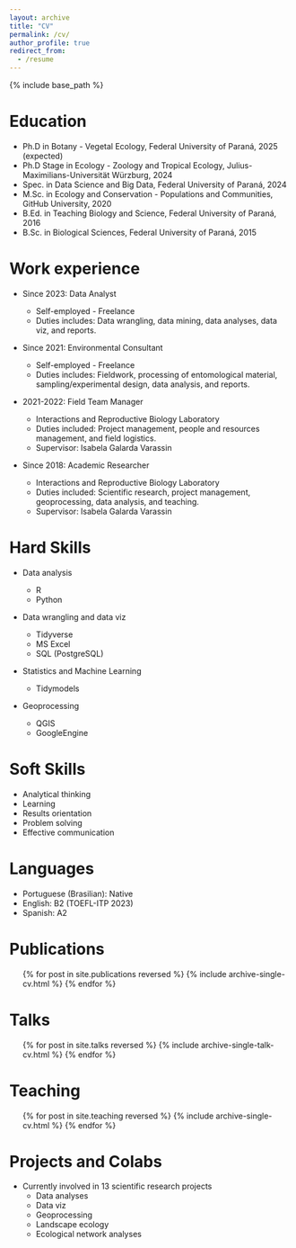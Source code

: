 ```yaml
---
layout: archive
title: "CV"
permalink: /cv/
author_profile: true
redirect_from:
  - /resume
---
```


{% include base_path %}

Education
======
* Ph.D in Botany - Vegetal Ecology, Federal University of Paraná, 2025 (expected)
* Ph.D Stage in Ecology - Zoology and Tropical Ecology, Julius-Maximilians-Universität Würzburg, 2024
* Spec. in Data Science and Big Data, Federal University of Paraná, 2024
* M.Sc. in Ecology and Conservation - Populations and Communities, GitHub University, 2020
* B.Ed. in Teaching Biology and Science, Federal University of Paraná, 2016
* B.Sc. in Biological Sciences, Federal University of Paraná, 2015


Work experience
======
* Since 2023: Data Analyst
  * Self-employed - Freelance
  * Duties includes: Data wrangling, data mining, data analyses, data viz, and reports.

* Since 2021: Environmental Consultant
  * Self-employed - Freelance
  * Duties includes: Fieldwork, processing of entomological material, sampling/experimental design, data analysis, and reports.

* 2021-2022: Field Team Manager
  * Interactions and Reproductive Biology Laboratory
  * Duties included: Project management, people and resources management, and field logistics.
  * Supervisor: Isabela Galarda Varassin

* Since 2018: Academic Researcher
  * Interactions and Reproductive Biology Laboratory
  * Duties included: Scientific research, project management, geoprocessing, data analysis, and teaching.
  * Supervisor: Isabela Galarda Varassin
  
Hard Skills
======
* Data analysis
  * R
  * Python

* Data wrangling and data viz
  * Tidyverse
  * MS Excel
  * SQL (PostgreSQL)

* Statistics and Machine Learning
  * Tidymodels
  
* Geoprocessing
  * QGIS
  * GoogleEngine

Soft Skills
======
* Analytical thinking
* Learning
* Results orientation
* Problem solving
* Effective communication

Languages
======
* Portuguese (Brasilian): Native
* English: B2 (TOEFL-ITP 2023)
* Spanish: A2

Publications
======
  <ul>{% for post in site.publications reversed %}
    {% include archive-single-cv.html %}
  {% endfor %}</ul>
  
Talks
======
  <ul>{% for post in site.talks reversed %}
    {% include archive-single-talk-cv.html  %}
  {% endfor %}</ul>
  
Teaching
======
  <ul>{% for post in site.teaching reversed %}
    {% include archive-single-cv.html %}
  {% endfor %}</ul>
  
Projects and Colabs
======
* Currently involved in 13 scientific research projects
  * Data analyses
  * Data viz
  * Geoprocessing
  * Landscape ecology
  * Ecological network analyses
